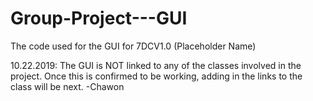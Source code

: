 # Group-Project---GUI
The code used for the GUI for 7DCV1.0 (Placeholder Name)

10.22.2019: 
The GUI is NOT linked to any of the classes involved in the project. 
Once this is confirmed to be working, adding in the links to the class will be next.
-Chawon
